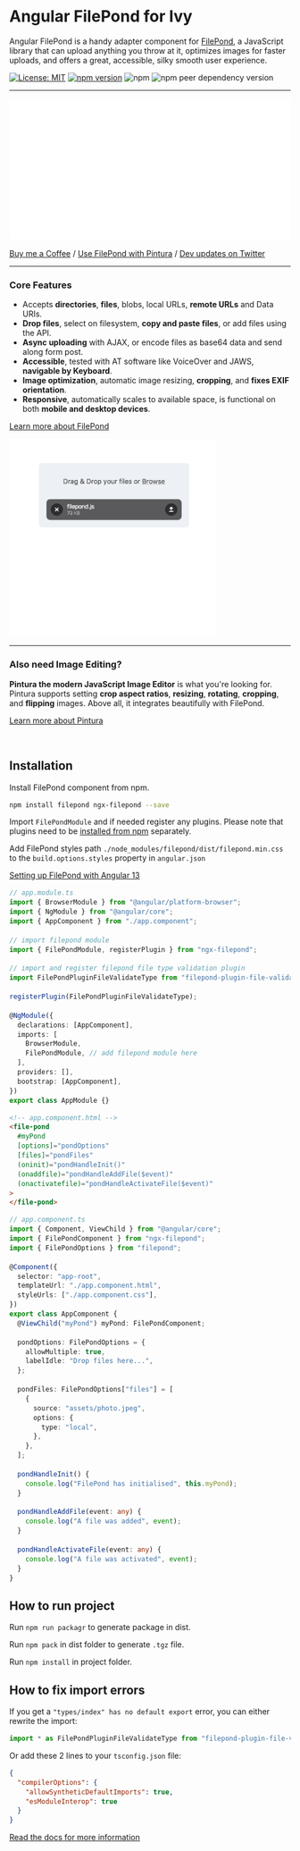 # Angular FilePond for Ivy

Angular FilePond is a handy adapter component for [FilePond](https://github.com/pqina/filepond), a JavaScript library that can upload anything you throw at it, optimizes images for faster uploads, and offers a great, accessible, silky smooth user experience.

[![License: MIT](https://img.shields.io/badge/license-MIT-blue.svg)](https://github.com/pqina/ngx-filepond/blob/master/LICENSE)
[![npm version](https://badge.fury.io/js/ngx-filepond.svg)](https://www.npmjs.com/package/ngx-filepond)
![npm](https://img.shields.io/npm/dt/ngx-filepond)
![npm peer dependency version](https://img.shields.io/npm/dependency-version/ngx-filepond/peer/@angular/core)

---

[<img src="https://github.com/pqina/filepond-github-assets/blob/master/header.svg" alt="FilePond"/>](https://www.buymeacoffee.com/rikschennink/)

[Buy me a Coffee](https://www.buymeacoffee.com/rikschennink/) / [Use FilePond with Pintura](https://pqina.nl/pintura/?ref=github-filepond) / [Dev updates on Twitter](https://twitter.com/rikschennink/)

---

### Core Features

- Accepts **directories**, **files**, blobs, local URLs, **remote URLs** and Data URIs.
- **Drop files**, select on filesystem, **copy and paste files**, or add files using the API.
- **Async uploading** with AJAX, or encode files as base64 data and send along form post.
- **Accessible**, tested with AT software like VoiceOver and JAWS, **navigable by Keyboard**.
- **Image optimization**, automatic image resizing, **cropping**, and **fixes EXIF orientation**.
- **Responsive**, automatically scales to available space, is functional on both **mobile and desktop devices**.

[Learn more about FilePond](https://pqina.nl/filepond/)

<img src="https://github.com/pqina/filepond-github-assets/blob/master/filepond-animation-01.gif?raw=true" width="370" alt=""/>

---

### Also need Image Editing?

**Pintura the modern JavaScript Image Editor** is what you're looking for. Pintura supports setting **crop aspect ratios**, **resizing**, **rotating**, **cropping**, and **flipping** images. Above all, it integrates beautifully with FilePond.

[Learn more about Pintura](https://pqina.nl/pintura/?ref=github-angular-filepond)

<img src="https://github.com/pqina/filepond-github-assets/blob/master/filepond_pintura.gif?raw=true" width="600" alt=""/>

## Installation

Install FilePond component from npm.

```bash
npm install filepond ngx-filepond --save
```

Import `FilePondModule` and if needed register any plugins. Please note that plugins need to be [installed from npm](https://pqina.nl/filepond/docs/patterns/plugins/introduction/#installing-plugins) separately.

Add FilePond styles path `./node_modules/filepond/dist/filepond.min.css` to the `build.options.styles` property in `angular.json`

[Setting up FilePond with Angular 13](https://github.com/pqina/ngx-filepond/issues/70#issuecomment-1273741734)

```ts
// app.module.ts
import { BrowserModule } from "@angular/platform-browser";
import { NgModule } from "@angular/core";
import { AppComponent } from "./app.component";

// import filepond module
import { FilePondModule, registerPlugin } from "ngx-filepond";

// import and register filepond file type validation plugin
import FilePondPluginFileValidateType from "filepond-plugin-file-validate-type";

registerPlugin(FilePondPluginFileValidateType);

@NgModule({
  declarations: [AppComponent],
  imports: [
    BrowserModule,
    FilePondModule, // add filepond module here
  ],
  providers: [],
  bootstrap: [AppComponent],
})
export class AppModule {}
```

```html
<!-- app.component.html -->
<file-pond
  #myPond
  [options]="pondOptions"
  [files]="pondFiles"
  (oninit)="pondHandleInit()"
  (onaddfile)="pondHandleAddFile($event)"
  (onactivatefile)="pondHandleActivateFile($event)"
>
</file-pond>
```

```ts
// app.component.ts
import { Component, ViewChild } from "@angular/core";
import { FilePondComponent } from "ngx-filepond";
import { FilePondOptions } from "filepond";

@Component({
  selector: "app-root",
  templateUrl: "./app.component.html",
  styleUrls: ["./app.component.css"],
})
export class AppComponent {
  @ViewChild("myPond") myPond: FilePondComponent;

  pondOptions: FilePondOptions = {
    allowMultiple: true,
    labelIdle: "Drop files here...",
  };

  pondFiles: FilePondOptions["files"] = [
    {
      source: "assets/photo.jpeg",
      options: {
        type: "local",
      },
    },
  ];

  pondHandleInit() {
    console.log("FilePond has initialised", this.myPond);
  }

  pondHandleAddFile(event: any) {
    console.log("A file was added", event);
  }

  pondHandleActivateFile(event: any) {
    console.log("A file was activated", event);
  }
}
```

## How to run project

Run `npm run packagr` to generate package in dist.

Run `npm pack` in dist folder to generate `.tgz` file.

Run `npm install` in project folder.

## How to fix import errors

If you get a `"types/index" has no default export` error, you can either rewrite the import:

```js
import * as FilePondPluginFileValidateType from "filepond-plugin-file-validate-type";
```

Or add these 2 lines to your `tsconfig.json` file:

```json
{
  "compilerOptions": {
    "allowSyntheticDefaultImports": true,
    "esModuleInterop": true
  }
}
```

[Read the docs for more information](https://pqina.nl/filepond/docs/patterns/frameworks/angular/)
